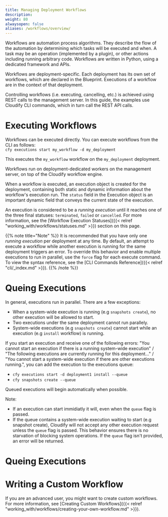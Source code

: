 ```yaml
---
title: Managing Deployment Workflows
description: 
weight: 80
alwaysopen: false
aliases: /workflows/overview/
---
```


Workflows are automation process algorithms. They describe the flow of the automation by determining which tasks will be executed and when. A task may be an operation (implemented by a plugin), or other actions including running arbitrary code. Workflows are written in Python, using a dedicated framework and APIs.

Workflows are deployment-specific. Each deployment has its own set of workflows, which are declared in the Blueprint. Executions of a workflow are in the context of that deployment.

Controlling workflows (i.e. executing, cancelling, etc.) is achieved using REST calls to the management server. In this guide, the examples use Cloudify CLI commands, which in turn call the REST API calls.

# Executing Workflows

Workflows can be executed directly. You can execute workflows from the CLI as follows:<br>
`cfy executions start my_workflow -d my_deployment`

This executes the `my_workflow` workflow on the `my_deployment` deployment.

Workflows run on deployment-dedicated workers on the management server, on top of the Cloudify workflow engine.

When a workflow is executed, an execution object is created for the deployment, containing both static and dynamic information about the workflow's execution run. The `status` field in the Execution object is an important dynamic field that conveys the current state of the execution.

An execution is considered to be a *running execution* until it reaches one of the three final statuses: `terminated`, `failed` or `cancelled`. For more information, see the [Workflow Execution Statuses]({{< relref "working_with/workflows/statuses.md" >}}) section on this page.

{{% note title="Note" %}}
It is recommended that you have only one *running execution* per deployment at any time. By default, an attempt to execute a workflow while another execution is running for the same deployment triggers an error. To override this behavior and enable multiple executions to run in parallel, use the `force` flag for each execute command. To view the syntax reference, see the [CLI Commands Reference]({{< relref "cli/_index.md" >}}).
{{% /note %}}

# Queing Executions
In general, executions run in parallel. There are a few exceptions:
* When a system-wide execution is running (e.g `snapshots create`), no other execution will be allowed to start.
* Two executions under the same deployment cannot run parallely.
* System-wide executions (e.g `snapshots create`) cannot start while an execution (e.g `install` workflow) is running.


If you start an execution and receive one of the following errors: "You cannot start an execution if there is a running system-wide execution" / "The following executions are currently running for this deployment..." / "You cannot start a system-wide execution if there are other executions running.", you can add the execution to the executions queue:

* `cfy executions start -d deployment1 install --queue`
* `cfy snapshots create --queue`

Queued executions will begin automatically when possible.

Note:
* If an execution can start immidiatly it will, even when the `queue` flag is passed.
* If the queue contains a system-wide execution waiting to start (e.g snapshot create), Cloudify will not accept any other execution request unless the `queue` flag is passed. This behavior ensures there is no starvation of blocking system operations. If the `queue` flag isn't provided, an error will be returned.

# Queing Executions

# Writing a Custom Workflow

If you are an advanced user, you might want to create custom workflows. For more information, see [Creating Custom Workflows]({{< relref "working_with/workflows/creating-your-own-workflow.md" >}}).
